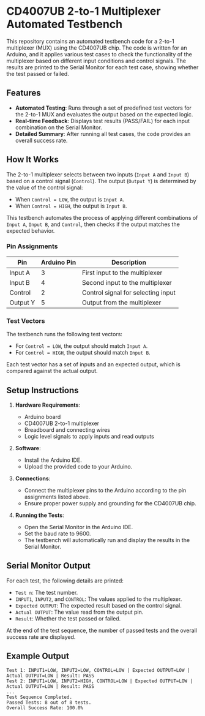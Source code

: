 # CD4007UB 2-to-1 Multiplexer Automated Testbench

This repository contains an automated testbench code for a 2-to-1 multiplexer (MUX) using the CD4007UB chip. The code is written for an Arduino, and it applies various test cases to check the functionality of the multiplexer based on different input conditions and control signals. The results are printed to the Serial Monitor for each test case, showing whether the test passed or failed.

## Features

- **Automated Testing**: Runs through a set of predefined test vectors for the 2-to-1 MUX and evaluates the output based on the expected logic.
- **Real-time Feedback**: Displays test results (PASS/FAIL) for each input combination on the Serial Monitor.
- **Detailed Summary**: After running all test cases, the code provides an overall success rate.

## How It Works

The 2-to-1 multiplexer selects between two inputs (`Input A` and `Input B`) based on a control signal (`Control`). The output (`Output Y`) is determined by the value of the control signal:

- When `Control = LOW`, the output is `Input A`.
- When `Control = HIGH`, the output is `Input B`.

This testbench automates the process of applying different combinations of `Input A`, `Input B`, and `Control`, then checks if the output matches the expected behavior.

### Pin Assignments

| Pin         | Arduino Pin | Description               |
|-------------|-------------|---------------------------|
| Input A     | 3           | First input to the multiplexer |
| Input B     | 4           | Second input to the multiplexer |
| Control     | 2           | Control signal for selecting input |
| Output Y    | 5           | Output from the multiplexer  |

### Test Vectors

The testbench runs the following test vectors:

- For `Control = LOW`, the output should match `Input A`.
- For `Control = HIGH`, the output should match `Input B`.

Each test vector has a set of inputs and an expected output, which is compared against the actual output.

## Setup Instructions

1. **Hardware Requirements**:
   - Arduino board
   - CD4007UB 2-to-1 multiplexer
   - Breadboard and connecting wires
   - Logic level signals to apply inputs and read outputs

2. **Software**:
   - Install the Arduino IDE.
   - Upload the provided code to your Arduino.

3. **Connections**:
   - Connect the multiplexer pins to the Arduino according to the pin assignments listed above.
   - Ensure proper power supply and grounding for the CD4007UB chip.

4. **Running the Tests**:
   - Open the Serial Monitor in the Arduino IDE.
   - Set the baud rate to 9600.
   - The testbench will automatically run and display the results in the Serial Monitor.

## Serial Monitor Output

For each test, the following details are printed:

- `Test n`: The test number.
- `INPUT1`, `INPUT2`, and `CONTROL`: The values applied to the multiplexer.
- `Expected OUTPUT`: The expected result based on the control signal.
- `Actual OUTPUT`: The value read from the output pin.
- `Result`: Whether the test passed or failed.

At the end of the test sequence, the number of passed tests and the overall success rate are displayed.

## Example Output

```
Test 1: INPUT1=LOW, INPUT2=LOW, CONTROL=LOW | Expected OUTPUT=LOW | Actual OUTPUT=LOW | Result: PASS
Test 2: INPUT1=LOW, INPUT2=HIGH, CONTROL=LOW | Expected OUTPUT=LOW | Actual OUTPUT=LOW | Result: PASS
...
Test Sequence Completed.
Passed Tests: 8 out of 8 tests.
Overall Success Rate: 100.0%
```
